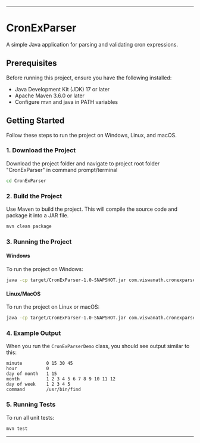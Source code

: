 ---

# CronExParser

A simple Java application for parsing and validating cron expressions.

## Prerequisites

Before running this project, ensure you have the following installed:

- Java Development Kit (JDK) 17 or later
- Apache Maven 3.6.0 or later
- Configure mvn and java in PATH variables

## Getting Started

Follow these steps to run the project on Windows, Linux, and macOS.

### 1. Download the Project 

Download the project folder and navigate to project root folder "CronExParser" in command prompt/terminal

```bash
cd CronExParser
```

### 2. Build the Project

Use Maven to build the project. This will compile the source code and package it into a JAR file.

```bash
mvn clean package
```

### 3. Running the Project

#### Windows

To run the project on Windows:

```bash
java -cp target/CronExParser-1.0-SNAPSHOT.jar com.viswanath.cronexparser.CronExParserDemo "*/15 0 1,15 * 1-5 /usr/bin/find"
```

#### Linux/MacOS

To run the project on Linux or macOS:

```bash
java -cp target/CronExParser-1.0-SNAPSHOT.jar com.viswanath.cronexparser.CronExParserDemo "*/15 0 1,15 * 1-5 /usr/bin/find"
```

### 4. Example Output

When you run the `CronExParserDemo` class, you should see output similar to this:

```
minute         0 15 30 45
hour           0
day of month   1 15
month          1 2 3 4 5 6 7 8 9 10 11 12
day of week    1 2 3 4 5
command        /usr/bin/find
```

### 5. Running Tests

To run all unit tests:

```bash
mvn test
```
---